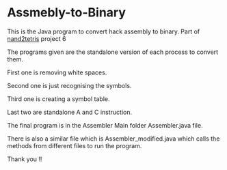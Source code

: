 # Assmebly-to-Binary

This is the Java program to convert hack assembly to binary.
Part of [nand2tetris](https://www.nand2tetris.org/) project 6


The programs given are the standalone version of each process to convert them.

First one is removing white spaces.

Second one is just recognising the symbols.

Third one is creating a symbol table.

Last two are standalone A and C instruction.

The final program is in the Assembler Main folder Assembler.java file.

There is also a similar file which is Assembler_modified.java which calls the methods from different files to run the program.

Thank you !!
